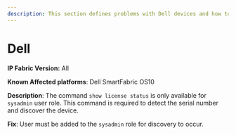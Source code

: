 ```yaml
---
description: This section defines problems with Dell devices and how to fix them.
---
```


# Dell

**IP Fabric Version:** All

**Known Affected platforms**: Dell SmartFabric OS10

**Description**: The command `show license status` is only available for
`sysadmin` user role.  This command is required to detect the serial number
and discover the device.

**Fix**: User must be added to the `sysadmin` role for discovery to occur.
